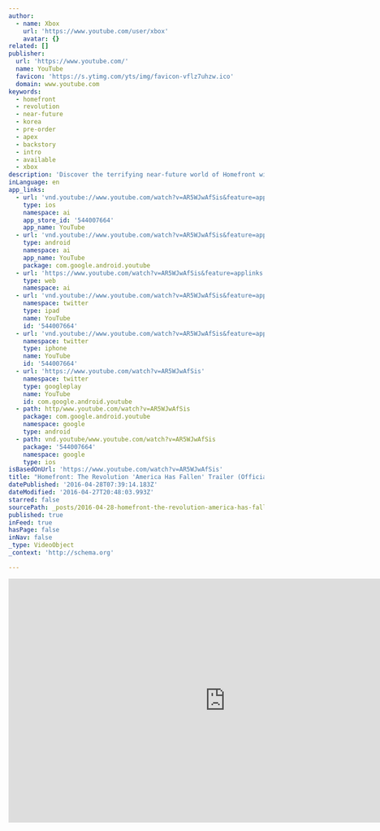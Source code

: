 ```yaml
---
author:
  - name: Xbox
    url: 'https://www.youtube.com/user/xbox'
    avatar: {}
related: []
publisher:
  url: 'https://www.youtube.com/'
  name: YouTube
  favicon: 'https://s.ytimg.com/yts/img/favicon-vflz7uhzw.ico'
  domain: www.youtube.com
keywords:
  - homefront
  - revolution
  - near-future
  - korea
  - pre-order
  - apex
  - backstory
  - intro
  - available
  - xbox
description: 'Discover the terrifying near-future world of Homefront with this cinematic intro to the game. It tells the story of how North Korea rose from the ashes of the Korean War to become a dominant world power, and ultimately occupy a fallen America.'
inLanguage: en
app_links:
  - url: 'vnd.youtube://www.youtube.com/watch?v=AR5WJwAfSis&feature=applinks'
    type: ios
    namespace: ai
    app_store_id: '544007664'
    app_name: YouTube
  - url: 'vnd.youtube://www.youtube.com/watch?v=AR5WJwAfSis&feature=applinks'
    type: android
    namespace: ai
    app_name: YouTube
    package: com.google.android.youtube
  - url: 'https://www.youtube.com/watch?v=AR5WJwAfSis&feature=applinks'
    type: web
    namespace: ai
  - url: 'vnd.youtube://www.youtube.com/watch?v=AR5WJwAfSis&feature=applinks'
    namespace: twitter
    type: ipad
    name: YouTube
    id: '544007664'
  - url: 'vnd.youtube://www.youtube.com/watch?v=AR5WJwAfSis&feature=applinks'
    namespace: twitter
    type: iphone
    name: YouTube
    id: '544007664'
  - url: 'https://www.youtube.com/watch?v=AR5WJwAfSis'
    namespace: twitter
    type: googleplay
    name: YouTube
    id: com.google.android.youtube
  - path: http/www.youtube.com/watch?v=AR5WJwAfSis
    package: com.google.android.youtube
    namespace: google
    type: android
  - path: vnd.youtube/www.youtube.com/watch?v=AR5WJwAfSis
    package: '544007664'
    namespace: google
    type: ios
isBasedOnUrl: 'https://www.youtube.com/watch?v=AR5WJwAfSis'
title: "Homefront: The Revolution 'America Has Fallen' Trailer (Official)"
datePublished: '2016-04-28T07:39:14.183Z'
dateModified: '2016-04-27T20:48:03.993Z'
starred: false
sourcePath: _posts/2016-04-28-homefront-the-revolution-america-has-fallen-trailer-offi.md
published: true
inFeed: true
hasPage: false
inNav: false
_type: VideoObject
_context: 'http://schema.org'

---
```

<iframe src="https://cdn.embedly.com/widgets/media.html?src=https%3A%2F%2Fwww.youtube.com%2Fembed%2FAR5WJwAfSis%3Ffeature%3Doembed&amp;url=https%3A%2F%2Fwww.youtube.com%2Fwatch%3Fv%3DAR5WJwAfSis&amp;image=https%3A%2F%2Fi.ytimg.com%2Fvi%2FAR5WJwAfSis%2Fhqdefault.jpg&amp;key=b7d04c9b404c499eba89ee7072e1c4f7&amp;type=text%2Fhtml&amp;schema=youtube" width="854" height="480" scrolling="no" frameborder="0" allowfullscreen="" style=""></iframe>